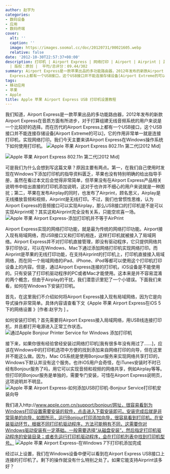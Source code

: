 ```yaml
---
author: 赵宇为
categories:
- 数码设备
- 应用
- 数码终端
cover:
  alt: ''
  caption: ''
  image: https://images.soomal.cc/doc/20120731/00021605.webp
  relative: false
date: '2012-10-30T22:57:37+08:00'
description: 打印机 | Airport Express | 网络打印 | Airport | Airprint | 源自：www.soomal.com
  | 版权：原创 |  平均/总评分：09.44/302
summary: Airport Express是一款苹果出品的多功能路由器，2012年发布的新款Airport Express在音质方面有所进步，对于打算组建无线音频系统的用户来说是一个比较好的选择。而在历代的Airport
  Express上都有一个USB接口，这个USB接口并不能连接存储设备[Airport Extreme的可以]，它的作用非常单一就是连接打印机，实现网络打印……
tags:
- 移动应用
- 苹果
- Apple
title: Apple 苹果 Airport Express USB 打印机设置教程
---
```


我们知道，Airport Express是一款苹果出品的多功能路由器，2012年发布的新款Airport Express在音质方面有所进步，对于打算组建无线音频系统的用户来说是一个比较好的选择。而在历代的Airport Express上都有一个USB接口，这个USB接口并不能连接存储设备[Airport Extreme的可以]，它的作用非常单一就是连接打印机，实现网络打印。我们今天主要来讲Airport Express在Windows操作系统下如何使用打印机。
![Apple 苹果 Airport Express 802.11n 第二代[2012 Mid]](https://images.soomal.cc/doc/20120731/00021605.webp)




![Apple 苹果 Airport Express 802.11n 第二代[2012 Mid]](https://images.soomal.cc/doc/20120731/00021604.webp)




可是我们为什么会想到写这篇文章？原因主要有两点。第一，在我们自己使用时发现在Windows下添加打印机的指导资料匮乏，苹果也没有特别明确的给出指导手册，虽然在看过本文后会觉得非常简单，但苹果没有在Airport Express产品相关说明书中给出直接的打印机添加说明，这对于也许并不细心的用户来说就是一种困扰；第二，苹果在发布Airplay的同时，也发布了Airprint，顾名思义，Airplay是无线播放音频和视频，Airprint是无线打印。不过，我们也曾惯性思维，认为Airport Express的音频接口可以实现Airplay，那么USB接口的打印机是不是可以实现Airprint呢？其实这和Airprint完全没有关系，只能空欢喜一场。
![Apple 苹果 Airport Express-添加打印机并不等于AirPrint](https://images.soomal.cc/doc/20121030/00024037.webp)




Airport Express实现的网络打印功能，就是最为传统的网络打印功能。Airport接入现有局域网络，而USB接口又和打印机相连，这样打印机就被接入了局域网络。Airport Express并不对打印机直接管理，即没有驱动程序，它只提供网络共享打印协议，可以在Windows、Mac下通过添加网络打印机实现网络打印。而Airprint是苹果的无线打印功能，在支持Airprint的打印机上，打印机直接接入局域网络，而在同一个局域网络的iPad、iPhone、iPod等都可以使用这个打印机打印设备上的内容。但是，通过Airport Express连接的打印机，iOS设备是不能使用的。只有安装了打印机驱动程序的PC或者Mac才能使用。这本来是并不容易混淆的两个概念，但由于Airplay的干扰，我们潜意识里犯了一个小错误。下面我们来看，如何在Windows下安装打印机。

首先，在这里我们不介绍如何将Airport Express接入现有局域网络，因为它是向导式操作非常简单。具体内容请查看下文《Apple 苹果 Airport Express在iOS 5下的网络设置 》[作者:赵宇为 ]
。

如何安装打印机？首先需要将Airport Express接入局域网络，用USB线连接打印机，并且都打开电源进入正常工作状态。
![通过Apple Bonjour Printer Service for Windows 添加打印机](https://images.soomal.cc/doc/20121030/00024034.webp)




接下来，如果你很有经验曾经安装过网络打印机[我有很多年没有用过了……]，应该在Windows中的打印机选项中方便的找到添加来自网络打印的向导，但在这里并不能这么做。因为，Mac OS系统是使用Bonjour服务来实现网络共享打印的，Windows下默认并没有这个服务。也许iOS用户会奇怪，在iTunes安装时不时已经有Bonjour服务了吗，用它可以实现音频和视频的网络共享，例如Airplay等等。但打印的Bonjour服务是单独的，需要专门安装，可惜在Airport Express说明页，这项说明并不明显。
![Apple 苹果 Airport Express-如何添加USB打印机-Bonjour Service打印机安装向导](https://images.soomal.cc/doc/20121030/00024035.webp)




我们进入http://www.apple.com.cn/support/bonjour/网址，很容易看到为Windows打印设置需要安装的软件，点击进入下载安装即可。安装完成后就是非常简单的向导，如图所示，运行Bonjour打印添加向导，很容易看到打印机。在安装驱动环节，根据不同打印机驱动程序，方法可能稍有不同，这需要你对Windows驱动安装有一定基础。一般需要选择“从磁盘安装”，然后指定打印机驱动程序的安装目录；或者先运行打印机驱动程序，会在打印机列表中找到打印机型号。
![Apple 苹果 Airport Express-在Windows 7下打印机添加完成](https://images.soomal.cc/doc/20121030/00024036.webp)




经过以上设置，我们在Windows设备中便可以看到在Airport Express USB接口上连接的打印机了。剩下的操作就没有什么特别之处了。如果它能支持Airprint该多好？